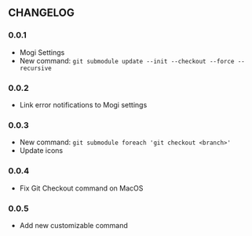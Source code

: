 ## CHANGELOG
### 0.0.1
- Mogi Settings
- New command: `git submodule update --init --checkout --force --recursive`

### 0.0.2
- Link error notifications to Mogi settings

### 0.0.3
- New command: `git submodule foreach 'git checkout <branch>'`
- Update icons

### 0.0.4
- Fix Git Checkout command on MacOS

### 0.0.5
- Add new customizable command